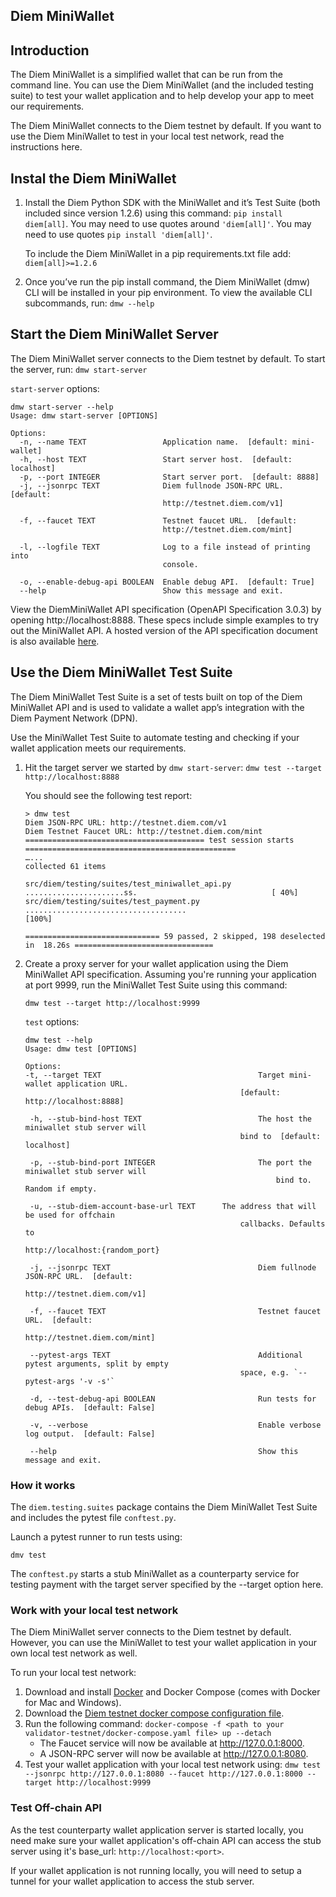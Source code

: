 ## Diem MiniWallet



## Introduction

The Diem MiniWallet is a simplified wallet that can be run from the command line. You can use the Diem MiniWallet (and the included testing suite) to test your wallet application and to help develop your app to meet our requirements. 

The Diem MiniWallet connects to the Diem testnet by default. If you want to use the Diem MiniWallet to test in your local test network, read the instructions here. 



## Instal the Diem MiniWallet

1. Install the Diem Python SDK with the MiniWallet and it’s Test Suite (both included since version 1.2.6) using this command: `pip install diem[all]`. You may need to use quotes around `'diem[all]'`. 
You may need to use quotes `pip install 'diem[all]'`.

	To include the Diem MiniWallet in a pip requirements.txt file add:
	`diem[all]>=1.2.6`

2. Once you’ve run the pip install command, the Diem MiniWallet (dmw) CLI will be installed in your pip environment. To view the available CLI subcommands, run:
	`dmw --help`

## Start the Diem MiniWallet Server

The Diem MiniWallet server connects to the Diem testnet by default. To start the server, run:
`dmw start-server`


`start-server` options:

```
dmw start-server --help
Usage: dmw start-server [OPTIONS]

Options:
  -n, --name TEXT                 Application name.  [default: mini-wallet]
  -h, --host TEXT                 Start server host.  [default: localhost]
  -p, --port INTEGER              Start server port.  [default: 8888]
  -j, --jsonrpc TEXT              Diem fullnode JSON-RPC URL.  [default:
                                  http://testnet.diem.com/v1]

  -f, --faucet TEXT               Testnet faucet URL.  [default:
                                  http://testnet.diem.com/mint]

  -l, --logfile TEXT              Log to a file instead of printing into
                                  console.

  -o, --enable-debug-api BOOLEAN  Enable debug API.  [default: True]
  --help                          Show this message and exit.
```

View the DiemMiniWallet API specification (OpenAPI Specification 3.0.3) by opening http://localhost:8888. These specs include simple examples to try out the MiniWallet API. A hosted version of the API specification document is also available [here](https://diem.github.io/client-sdk-python/mini-wallet-api-spec.html).


## Use the Diem MiniWallet Test Suite

The Diem MiniWallet Test Suite is a set of tests built on top of the Diem MiniWallet API and is used to validate a wallet app’s integration with the Diem Payment Network (DPN). 

Use the MiniWallet Test Suite to automate testing and checking if your wallet application meets our requirements. 

1. Hit the target server we started by `dmw start-server`:
	`dmw test --target http://localhost:8888` 

	You should see the following test report:

	```
	> dmw test
	Diem JSON-RPC URL: http://testnet.diem.com/v1
	Diem Testnet Faucet URL: http://testnet.diem.com/mint
	======================================== test session starts 						===============================================
	…...
	collected 61 items
	
	src/diem/testing/suites/test_miniwallet_api.py 										......................ss.                              [ 40%]
	src/diem/testing/suites/test_payment.py ....................................                          [100%]
	
	============================== 59 passed, 2 skipped, 198 deselected in 	18.26s ===============================
	```



2. Create a proxy server for your wallet application using the Diem MiniWallet API specification. Assuming you're running your application at port 9999, run the MiniWallet Test Suite using this command:

	```
	dmw test --target http://localhost:9999
	```

	`test` options:
	```
	dmw test --help
	Usage: dmw test [OPTIONS]
	
	Options:
    -t, --target TEXT               					Target mini-wallet application URL.
	                                  				[default: http://localhost:8888]	
	                                  				
	 -h, --stub-bind-host TEXT       					The host the miniwallet stub server will
	                                  				bind to  [default: localhost]
	                                  				
	 -p, --stub-bind-port INTEGER    					The port the miniwallet stub server will
	                             							bind to. Random if empty.
	                             							
	 -u, --stub-diem-account-base-url TEXT		The address that will be used for offchain
	                                  				callbacks. Defaults to
	                                 					http://localhost:{random_port}
	                                 					
	 -j, --jsonrpc TEXT              					Diem fullnode JSON-RPC URL.  [default:
	                                  				http://testnet.diem.com/v1]
	                                  				
	 -f, --faucet TEXT               					Testnet faucet URL.  [default:
	                                 				  http://testnet.diem.com/mint]
	                                 				  
	 --pytest-args TEXT              					Additional pytest arguments, split by empty
	                                  				space, e.g. `--pytest-args '-v -s'`
	                                  				
	 -d, --test-debug-api BOOLEAN    					Run tests for debug APIs.  [default: False]
	 
	 -v, --verbose                   					Enable verbose log output.  [default: False]
	 
	 --help                          					Show this message and exit.
	```



### How it works

The `diem.testing.suites` package contains the Diem MiniWallet Test Suite and includes the pytest file `conftest.py`.

Launch a pytest runner to run tests using:

`dmv test`

The `conftest.py` starts a stub MiniWallet as a counterparty service for testing payment with the target server specified by the --target option here.



### Work with your local test network

The Diem MiniWallet server connects to the Diem testnet by default. However, you can use the MiniWallet to test your wallet application in your own local test network as well.

To run your local test network:
1. Download and install [Docker](https://docs.docker.com/get-docker/) and Docker Compose (comes with Docker for Mac and Windows).
2. Download the [Diem testnet docker compose configuration file](https://github.com/diem/diem/blob/master/docker/compose/validator-testnet/docker-compose.yaml).
3. Run the following command: `docker-compose -f <path to your validator-testnet/docker-compose.yaml file> up --detach`
	* The Faucet service will now be available at http://127.0.0.1:8000.
	* A JSON-RPC server will now be available at http://127.0.0.1:8080.
4. Test your wallet application with your local test network using:
`dmw test --jsonrpc http://127.0.0.1:8080 --faucet http://127.0.0.1:8000 --target http://localhost:9999`

### Test Off-chain API

As the test counterparty wallet application server is started locally, you need make sure your wallet application's off-chain API can access the stub server using it's base_url: `http://localhost:<port>`.

If your wallet application is not running locally, you will need to setup a tunnel for your wallet application to access the stub server.